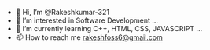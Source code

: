 - 👋 Hi, I’m @Rakeshkumar-321
- 👀 I’m interested in Software Development ...
- 🌱 I’m currently learning C++, HTML, CSS, JAVASCRIPT ...
- 📫 How to reach me [rakeshfoss6@gmail.com](mailto:rakeshfoss6@gmail.com)
<!--- 💞️ I’m looking to collaborate on ... --->

<!---
Rakeshkumar-321/Rakeshkumar-321 is a ✨ special ✨ repository because its `README.md` (this file) appears on your GitHub profile.
You can click the Preview link to take a look at your changes.
--->
